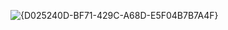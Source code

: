 
![{D025240D-BF71-429C-A68D-E5F04B7B7A4F}](https://github.com/user-attachments/assets/047c2a59-b78e-4c23-9acb-933f6afb3347)
